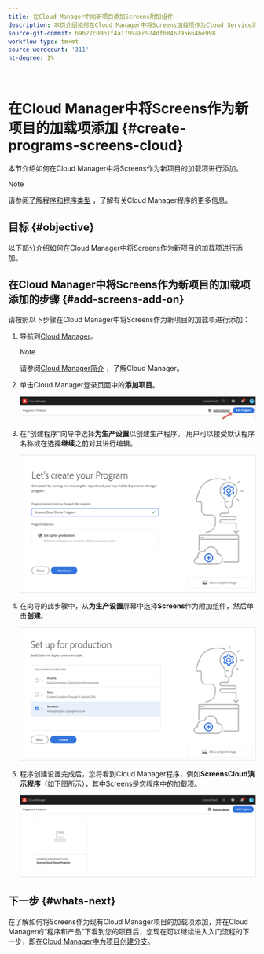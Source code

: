 ```yaml
---
title: 在Cloud Manager中向新项目添加Screens附加组件
description: 本页介绍如何在Cloud Manager中将Screens加载项作为Cloud Service添加到新项目。
source-git-commit: b9b27c09b1f4a1799a8c974dfb846295664be998
workflow-type: tm+mt
source-wordcount: '311'
ht-degree: 1%

---
```



# 在Cloud Manager中将Screens作为新项目的加载项添加 {#create-programs-screens-cloud}

本节介绍如何在Cloud Manager中将Screens作为新项目的加载项进行添加。

>[!NOTE]
>请参阅[了解程序和程序类型](https://experienceleague.adobe.com/docs/experience-manager-cloud-service/onboarding/getting-access/understand-program-types.html?lang=en) ，了解有关Cloud Manager程序的更多信息。

## 目标 {#objective}

以下部分介绍如何在Cloud Manager中将Screens作为新项目的加载项进行添加。

## 在Cloud Manager中将Screens作为新项目的加载项添加的步骤 {#add-screens-add-on}

请按照以下步骤在Cloud Manager中将Screens作为新项目的加载项进行添加：

1. 导航到[Cloud Manager](https://my.cloudmanager.adobe.com/)。

   >[!NOTE]
   >请参阅[Cloud Manager简介](https://experienceleague.adobe.com/docs/experience-manager-cloud-service/onboarding/onboarding-concepts/cloud-manager-introduction.html?lang=en) ，了解Cloud Manager。

1. 单击Cloud Manager登录页面中的&#x200B;**添加项目**。

   ![图像](/help/screens-cloud/assets/onboarding/onboard-screens-addon1.png)

1. 在“创建程序”向导中选择&#x200B;**为生产设置**&#x200B;以创建生产程序。 用户可以接受默认程序名称或在选择&#x200B;**继续**&#x200B;之前对其进行编辑。

   ![图像](/help/screens-cloud/assets/onboarding/onboard-screens-addon2.png)

1. 在向导的此步骤中，从&#x200B;**为生产设置**&#x200B;屏幕中选择&#x200B;**Screens**&#x200B;作为附加组件，然后单击&#x200B;**创建**。

   ![图像](/help/screens-cloud/assets/onboarding/onboard-screens-addon3.png)

1. 程序创建设置完成后，您将看到Cloud Manager程序，例如&#x200B;**ScreensCloud演示程序**（如下图所示），其中Screens是您程序中的加载项。

   ![图像](/help/screens-cloud/assets/onboarding/onboard-screens-addon4.png)

## 下一步 {#whats-next}

在了解如何将Screens作为现有Cloud Manager项目的加载项添加，并在Cloud Manager的“程序和产品”下看到您的项目后，您现在可以继续进入入门流程的下一步，即[在Cloud Manager中为项目创建分支](/help/screens-cloud/onboarding-screens-cloud/creating-a-branch.md)。

